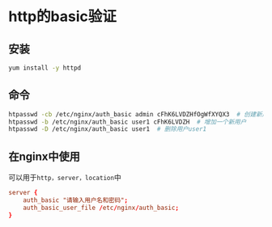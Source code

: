 # http的basic验证

##  安装

``` bash
yum install -y httpd
```

## 命令

``` bash
htpasswd -cb /etc/nginx/auth_basic admin cFhK6LVDZHfOgWfXYQX3  # 创建新用户放在新文件中
htpasswd -b /etc/nginx/auth_basic user1 cFhK6LVDZH  # 增加一个新用户
htpasswd -D /etc/nginx/auth_basic user1  # 删除用户user1
```

## 在nginx中使用

可以用于`http，server，location`中

``` conf
server {
    auth_basic "请输入用户名和密码";
    auth_basic_user_file /etc/nginx/auth_basic;
}
```